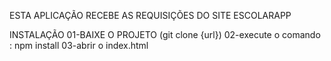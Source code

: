 ESTA APLICAÇÃO RECEBE AS REQUISIÇÕES DO SITE ESCOLARAPP

INSTALAÇÃO
01-BAIXE O PROJETO (git clone {url})
02-execute o comando : npm install
03-abrir o index.html